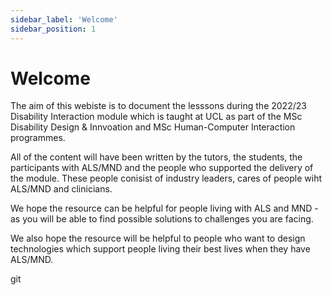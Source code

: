 ```yaml
---
sidebar_label: 'Welcome'
sidebar_position: 1
---
```

# Welcome 
The aim of this webiste is to document the lesssons during the 2022/23 Disability Interaction module which is taught at UCL as part of the MSc Disability Design & Innvoation and MSc Human-Computer Interaction programmes.

All of the content will have been written by the tutors, the students, the participants with ALS/MND and the people who supported the delivery of the module. These people conisist of industry leaders, cares of people wiht ALS/MND and clinicians.

We hope the resource can be helpful for people living with ALS and MND - as you will be able to find possible solutions to challenges you are facing. 

We also hope the resource will be helpful to people who want to design technologies which support people living their best lives when they have ALS/MND.

git